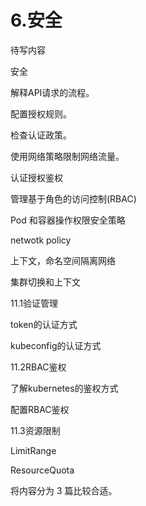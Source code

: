 # 6.安全

待写内容

安全

解释API请求的流程。

配置授权规则。

检查认证政策。

使用网络策略限制网络流量。



认证授权鉴权

管理基于角色的访问控制(RBAC)

Pod 和容器操作权限安全策略

netwotk policy

上下文，命名空间隔离网络

集群切换和上下文



11.1验证管理

token的认证方式

kubeconfig的认证方式

11.2RBAC鉴权

了解kubernetes的鉴权方式

配置RBAC鉴权

11.3资源限制

LimitRange

ResourceQuota



将内容分为 3 篇比较合适。
